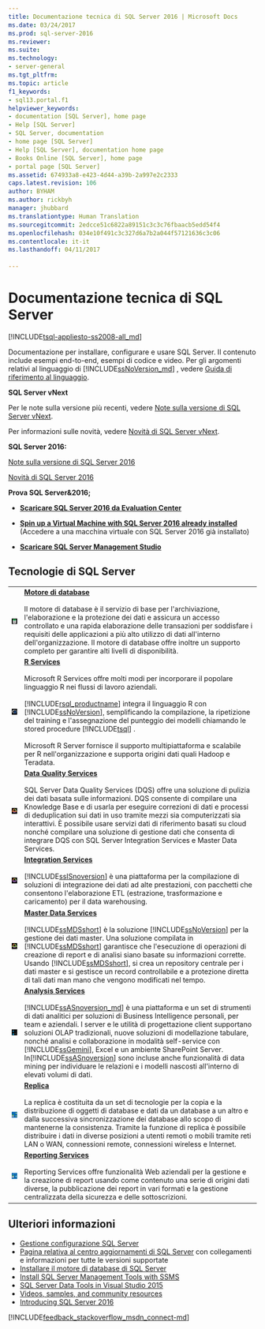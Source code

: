 ```yaml
---
title: Documentazione tecnica di SQL Server 2016 | Microsoft Docs
ms.date: 03/24/2017
ms.prod: sql-server-2016
ms.reviewer: 
ms.suite: 
ms.technology:
- server-general
ms.tgt_pltfrm: 
ms.topic: article
f1_keywords:
- sql13.portal.f1
helpviewer_keywords:
- documentation [SQL Server], home page
- Help [SQL Server]
- SQL Server, documentation
- home page [SQL Server]
- Help [SQL Server], documentation home page
- Books Online [SQL Server], home page
- portal page [SQL Server]
ms.assetid: 674933a8-e423-4d44-a39b-2a997e2c2333
caps.latest.revision: 106
author: BYHAM
ms.author: rickbyh
manager: jhubbard
ms.translationtype: Human Translation
ms.sourcegitcommit: 2edcce51c6822a89151c3c3c76fbaacb5edd54f4
ms.openlocfilehash: 034e10f491c3c327d6a7b2a044f57121636c3c06
ms.contentlocale: it-it
ms.lasthandoff: 04/11/2017

---
```

# <a name="sql-server-technical-documentation"></a>Documentazione tecnica di SQL Server
[!INCLUDE[tsql-appliesto-ss2008-all_md](../includes/tsql-appliesto-ss2008-all-md.md)]

 Documentazione per installare, configurare e usare SQL Server. Il contenuto include esempi end-to-end, esempi di codice e video. Per gli argomenti relativi al linguaggio di [!INCLUDE[ssNoVersion_md](../includes/ssnoversion-md.md)] , vedere [Guida di riferimento al linguaggio](../t-sql/language-reference.md).

**SQL Server vNext**

Per le note sulla versione più recenti, vedere [Note sulla versione di SQL Server vNext](../sql-server/sql-server-vnext-release-notes.md).

Per informazioni sulle novità, vedere [Novità di SQL Server vNext](../sql-server/what-s-new-in-sql-server-vnext.md).
 
**SQL Server 2016:**
 
 [Note sulla versione di SQL Server 2016](../sql-server/sql-server-2016-release-notes.md)

[Novità di SQL Server 2016](../sql-server/what-s-new-in-sql-server-2016.md)
    
 **Prova SQL Server&2016;**    
    
 - [**Scaricare SQL Server 2016 da Evaluation Center**](https://www.microsoft.com/en-us/evalcenter/evaluate-sql-server-2016)    
    
- **[Spin up a Virtual Machine with SQL Server 2016 already installed](https://azure.microsoft.com/en-us/services/virtual-machines/sql-server/?wt.mc_id=sqL16_vm)** (Accedere a una macchina virtuale con SQL Server 2016 già installato)    
    
-  **[Scaricare SQL Server Management Studio](https://msdn.microsoft.com/library/mt238290.aspx)**   
    
  
    
## <a name="sql-server-technologies"></a>Tecnologie di SQL Server    
    
|||    
|-|-|    
|![Motore di database SQL](../sql-server/media/sql-database-engine.png "Motore di database SQL")|**[Motore di database](../database-engine/configure-windows/sql-server-database-engine.md)**<br /><br /> Il motore di database è il servizio di base per l'archiviazione, l'elaborazione e la protezione dei dati e assicura un accesso controllato e una rapida elaborazione delle transazioni per soddisfare i requisiti delle applicazioni a più alto utilizzo di dati all'interno dell'organizzazione. Il motore di database offre inoltre un supporto completo per garantire alti livelli di disponibilità.|    
|![R Server](../sql-server/media/r-server.png "R Server")|**[R Services](../advanced-analytics/r-services/r-services.md)**<br /><br /> Microsoft R Services offre molti modi per incorporare il popolare linguaggio R nei flussi di lavoro aziendali.<br /><br /> [!INCLUDE[rsql_productname](../includes/rsql-productname-md.md)] integra il linguaggio R con [!INCLUDE[ssNoVersion](../includes/ssnoversion-md.md)], semplificando la compilazione, la ripetizione del training e l'assegnazione del punteggio dei modelli chiamando le stored procedure [!INCLUDE[tsql](../includes/tsql-md.md)] .<br /><br /> Microsoft R Server fornisce il supporto multipiattaforma e scalabile per R nell'organizzazione e supporta origini dati quali Hadoop e Teradata.|    
|![Data Quality Services](../sql-server/media/data-quality-services.png "Data Quality Services")|**[Data Quality Services](../data-quality-services/data-quality-services.md)**<br /><br /> SQL Server Data Quality Services (DQS) offre una soluzione di pulizia dei dati basata sulle informazioni. DQS consente di compilare una Knowledge Base e di usarla per eseguire correzioni di dati e processi di deduplication sui dati in uso tramite mezzi sia computerizzati sia interattivi. È possibile usare servizi dati di riferimento basati su cloud nonché compilare una soluzione di gestione dati che consenta di integrare DQS con SQL Server Integration Services e Master Data Services.|    
|![Integration Services](../sql-server/media/integration-services.png "Integration Services")|**[Integration Services](../integration-services/sql-server-integration-services.md)**<br /><br /> [!INCLUDE[ssISnoversion](../includes/ssisnoversion-md.md)] è una piattaforma per la compilazione di soluzioni di integrazione dei dati ad alte prestazioni, con pacchetti che consentono l'elaborazione ETL (estrazione, trasformazione e caricamento) per il data warehousing.|    
|![Master Data Services](../sql-server/media/master-data-services.png)|**[Master Data Services](../master-data-services/master-data-services-installation-and-configuration.md)**<br /><br /> [!INCLUDE[ssMDSshort](../includes/ssmdsshort-md.md)] è la soluzione [!INCLUDE[ssNoVersion](../includes/ssnoversion-md.md)] per la gestione dei dati master. Una soluzione compilata in [!INCLUDE[ssMDSshort](../includes/ssmdsshort-md.md)] garantisce che l'esecuzione di operazioni di creazione di report e di analisi siano basate su informazioni corrette. Usando [!INCLUDE[ssMDSshort](../includes/ssmdsshort-md.md)], si crea un repository centrale per i dati master e si gestisce un record controllabile e a protezione diretta di tali dati man mano che vengono modificati nel tempo.|    
|![Analysis Services](../sql-server/media/analysis-services.png "Analysis Services")|**[Analysis Services](../analysis-services/analysis-services.md)**<br /><br /> [!INCLUDE[ssASnoversion_md](../includes/ssasnoversion-md.md)] è una piattaforma e un set di strumenti di dati analitici per soluzioni di Business Intelligence personali, per team e aziendali. I server e le utilità di progettazione client supportano soluzioni OLAP tradizionali, nuove soluzioni di modellazione tabulare, nonché analisi e collaborazione in modalità self-service con [!INCLUDE[ssGemini](../includes/ssgemini-md.md)], Excel e un ambiente SharePoint Server. In[!INCLUDE[ssASnoversion](../includes/ssasnoversion-md.md)] sono incluse anche funzionalità di data mining per individuare le relazioni e i modelli nascosti all'interno di elevati volumi di dati.|    
|![Servizi di replica](../sql-server/media/replication-services.png "Servizi di replica")|**[Replica](../relational-databases/replication/sql-server-replication.md)**<br /><br /> La replica è costituita da un set di tecnologie per la copia e la distribuzione di oggetti di database e dati da un database a un altro e dalla successiva sincronizzazione dei database allo scopo di mantenerne la consistenza. Tramite la funzione di replica è possibile distribuire i dati in diverse posizioni a utenti remoti o mobili tramite reti LAN o WAN, connessioni remote, connessioni wireless e Internet.|    
|![Reporting Services](../sql-server/media/reporting-services.png "Reporting Services")|**[Reporting Services](../reporting-services/create-deploy-and-manage-mobile-and-paginated-reports.md)**<br /><br /> Reporting Services offre funzionalità Web aziendali per la gestione e la creazione di report usando come contenuto una serie di origini dati diverse, la pubblicazione dei report in vari formati e la gestione centralizzata della sicurezza e delle sottoscrizioni.|    
     
   
 ## <a name="more-information"></a>Ulteriori informazioni   
+ [Gestione configurazione SQL Server](../relational-databases/sql-server-configuration-manager.md)
+ [Pagina relativa al centro aggiornamenti di SQL Server](https://msdn.microsoft.com/library/ff803383.aspx) con collegamenti e informazioni per tutte le versioni supportate 
+ [Installare il motore di database di SQL Server](../database-engine/install-windows/install-sql-server-database-engine.md) 
+ [Install SQL Server Management Tools with SSMS](https://msdn.microsoft.com/library/bb500441.aspx) 
+ [SQL Server Data Tools in Visual Studio 2015](https://msdn.microsoft.com/mt186501.aspx)
+ [Videos, samples, and community resources](https://msdn.microsoft.com/library/dn237258.aspx)
+ [Introducing SQL Server 2016](https://www.microsoft.com/en-us/server-cloud/products/sql-server/default.aspx?WT.srch=1&WT.mc_id=SEM_%5B_uniqid%5D&utm_source=Bing&utm_medium=CPC&utm_term=SQL%20Server%202016&utm_campaign=Data_Management)  
  
[!INCLUDE[feedback_stackoverflow_msdn_connect-md](../includes/feedback-stackoverflow-msdn-connect-md.md)]


